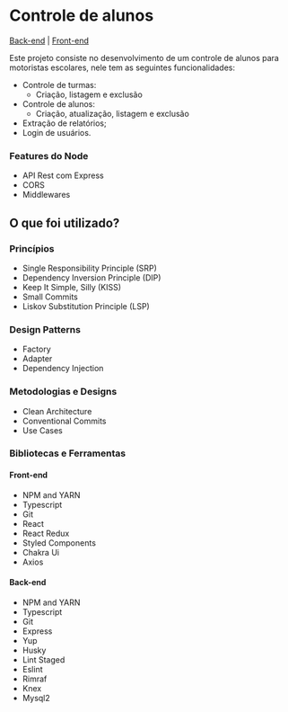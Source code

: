 # Controle de alunos

[Back-end](https://github.com/JeanCigoli/control-students-api) |
[Front-end](https://github.com/JeanCigoli/control-students-front)

Este projeto consiste no desenvolvimento de um controle de alunos para motoristas escolares, nele tem as seguintes funcionalidades:

- Controle de turmas:
  - Criação, listagem e exclusão
- Controle de alunos:
  - Criação, atualização, listagem e exclusão
- Extração de relatórios;
- Login de usuários.

### Features do Node

- API Rest com Express
- CORS
- Middlewares

## O que foi utilizado?

### Princípios

- Single Responsibility Principle (SRP)
- Dependency Inversion Principle (DIP)
- Keep It Simple, Silly (KISS)
- Small Commits
- Liskov Substitution Principle (LSP)

### Design Patterns

- Factory
- Adapter
- Dependency Injection

### Metodologias e Designs

- Clean Architecture
- Conventional Commits
- Use Cases

### Bibliotecas e Ferramentas

#### Front-end

- NPM and YARN
- Typescript
- Git
- React
- React Redux
- Styled Components
- Chakra Ui
- Axios

#### Back-end

- NPM and YARN
- Typescript
- Git
- Express
- Yup
- Husky
- Lint Staged
- Eslint
- Rimraf
- Knex
- Mysql2
